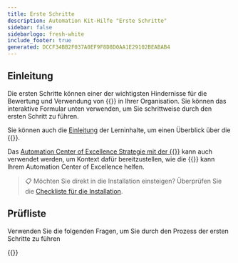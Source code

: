 ```yaml
---
title: Erste Schritte
description: Automation Kit-Hilfe "Erste Schritte"
sidebar: false
sidebarlogo: fresh-white
include_footer: true
generated: DCCF34BB2F037A0EF9F8D8D0AA1E29102BEABAB4
---
```


## Einleitung

Die ersten Schritte können einer der wichtigsten Hindernisse für die Bewertung und Verwendung von {{<product-name>}} in Ihrer Organisation. Sie können das interaktive Formular unten verwenden, um Sie schrittweise durch den ersten Schritt zu führen.

Sie können auch die [Einleitung](https://learn.microsoft.com/power-automate/guidance/automation-kit/overview/introduction) der Lerninhalte, um einen Überblick über die {{<product-name>}}.

Das [Automation Center of Excellence Strategie mit der {{<product-name>}}](https://learn.microsoft.com/power-automate/guidance/automation-kit/overview/automation-coe-strategy) kann auch verwendet werden, um Kontext dafür bereitzustellen, wie die {{<product-name>}} kann Ihrem Automation Center of Excellence helfen.

> 📋 Möchten Sie direkt in die Installation einsteigen? Überprüfen Sie die [Checkliste für die Installation](/de/get-started/install-checklist).

## Prüfliste

Verwenden Sie die folgenden Fragen, um Sie durch den Prozess der ersten Schritte zu führen

{{<questions name="checklist.json" completed="Thank you for your getting started feedback" showNavigationButtons=false >}}
